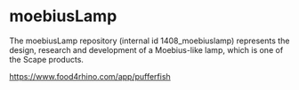 # moebiusLamp

The moebiusLamp repository (internal id 1408_moebiuslamp) represents the design, research and development of a Moebius-like lamp, which is one of the Scape products. 


https://www.food4rhino.com/app/pufferfish
